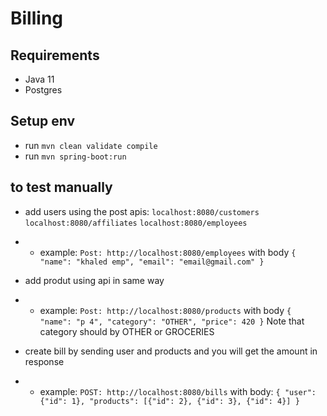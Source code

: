 # Billing

## Requirements
- Java 11
- Postgres

## Setup env
- run `mvn clean validate compile`
- run `mvn spring-boot:run`

## to test manually
- add users using the post apis:
`localhost:8080/customers`
``localhost:8080/affiliates``
``localhost:8080/employees``

- - example:
`Post: http://localhost:8080/employees` with body `{
                                                   	"name": "khaled emp",
                                                   	"email": "email@gmail.com"
                                                   }`
                                                   
- add produt using api in same way
- - example:
`Post: http://localhost:8080/products` with body `{
                                                  	"name": "p 4",
                                                  	"category": "OTHER",
                                                  	"price": 420
                                                  }`
 Note that category should by OTHER or GROCERIES
 
- create bill by sending user and products and you will get the amount in response
- - example:
`POST: http://localhost:8080/bills` with body: `{
                                                	"user": {"id": 1},
                                                	"products": [{"id": 2}, {"id": 3}, {"id": 4}]
                                                }`